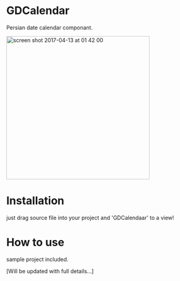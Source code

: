 # GDCalendar

Persian date calendar componant.

<img width="375" alt="screen shot 2017-04-13 at 01 42 00" src="https://cloud.githubusercontent.com/assets/9967486/24979816/e6595388-1fea-11e7-8b76-b2be3040e8e5.png">

# Installation
just drag source file into your project and 'GDCalendaar' to a view!

# How to use
sample project included.

[Will be updated with full details...]